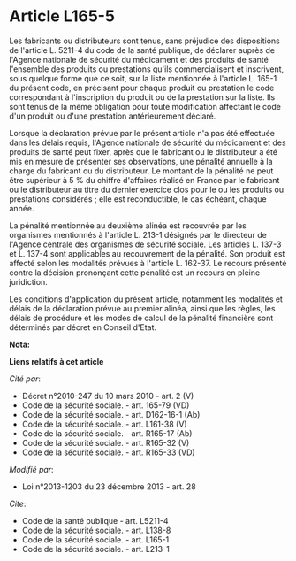 # Article L165-5

Les fabricants ou distributeurs sont tenus, sans préjudice des dispositions de l'article L. 5211-4 du code de la santé
publique, de déclarer auprès de l'Agence nationale de sécurité du médicament et des produits de santé l'ensemble des produits
ou prestations qu'ils commercialisent et inscrivent, sous quelque forme que ce soit, sur la liste mentionnée à l'article L.
165-1 du présent code, en précisant pour chaque produit ou prestation le code correspondant à l'inscription du produit ou de
la prestation sur la liste. Ils sont tenus de la même obligation pour toute modification affectant le code d'un produit ou
d'une prestation antérieurement déclaré. 

Lorsque la déclaration prévue par le présent article n'a pas été effectuée dans les délais requis, l'Agence nationale de
sécurité du médicament et des produits de santé peut fixer, après que le fabricant ou le distributeur a été mis en mesure de
présenter ses observations, une pénalité annuelle à la charge du fabricant ou du distributeur. Le montant de la pénalité ne
peut être supérieur à 5 % du chiffre d'affaires réalisé en France par le fabricant ou le distributeur au titre du dernier
exercice clos pour le ou les produits ou prestations considérés ; elle est reconductible, le cas échéant, chaque année. 

La pénalité mentionnée au deuxième alinéa est recouvrée par les organismes mentionnés à l'article L. 213-1 désignés par le
directeur de l'Agence centrale des organismes de sécurité sociale. Les articles L. 137-3 et L. 137-4 sont applicables au
recouvrement de la pénalité. Son produit est affecté selon les modalités prévues à l'article L. 162-37. Le recours présenté
contre la décision prononçant cette pénalité est un recours en pleine juridiction. 

Les conditions d'application du présent article, notamment les modalités et délais de la déclaration prévue au premier
alinéa, ainsi que les règles, les délais de procédure et les modes de calcul de la pénalité financière sont déterminés par
décret en Conseil d'Etat.

**Nota:**



**Liens relatifs à cet article**

_Cité par_:

  - Décret n°2010-247 du 10 mars 2010 - art. 2 (V)
  - Code de la sécurité sociale. - art. 165-79 (VD)
  - Code de la sécurité sociale. - art. D162-16-1 (Ab)
  - Code de la sécurité sociale. - art. L161-38 (V)
  - Code de la sécurité sociale. - art. R165-17 (Ab)
  - Code de la sécurité sociale. - art. R165-32 (V)
  - Code de la sécurité sociale. - art. R165-33 (VD)

_Modifié par_:

  - Loi n°2013-1203 du 23 décembre 2013 - art. 28

_Cite_:

  - Code de la santé publique - art. L5211-4
  - Code de la sécurité sociale. - art. L138-8
  - Code de la sécurité sociale. - art. L165-1
  - Code de la sécurité sociale. - art. L213-1
